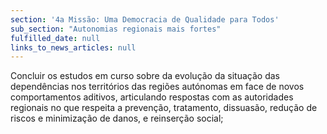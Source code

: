 ```yaml
---
section: '4a Missão: Uma Democracia de Qualidade para Todos'
sub_section: "Autonomias regionais mais fortes"
fulfilled_date: null
links_to_news_articles: null
---
```


Concluir os estudos em curso sobre da evolução da situação das dependências nos territórios das regiões autónomas em face de novos comportamentos aditivos, articulando respostas com as autoridades regionais no que respeita a prevenção, tratamento, dissuasão, redução de riscos e minimização de danos, e reinserção social;
